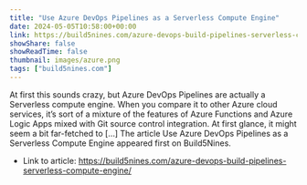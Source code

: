 ```yaml
---
title: "Use Azure DevOps Pipelines as a Serverless Compute Engine"
date: 2024-05-05T10:58:00+00:00
link: https://build5nines.com/azure-devops-build-pipelines-serverless-compute-engine/
showShare: false
showReadTime: false
thumbnail: images/azure.png
tags: ["build5nines.com"]
---
```

At first this sounds crazy, but Azure DevOps Pipelines are actually a Serverless compute engine. When you compare it to other Azure cloud services, it’s sort of a mixture of the features of Azure Functions and Azure Logic Apps mixed with Git source control integration. At first glance, it might seem a bit far-fetched to […]
The article Use Azure DevOps Pipelines as a Serverless Compute Engine appeared first on Build5Nines.

- Link to article: https://build5nines.com/azure-devops-build-pipelines-serverless-compute-engine/